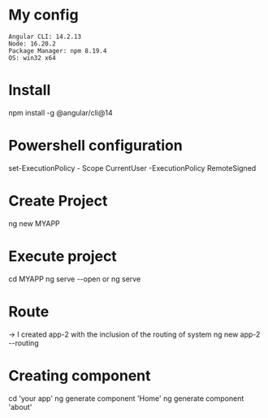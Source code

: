 # My config
    Angular CLI: 14.2.13
    Node: 16.20.2
    Package Manager: npm 8.19.4
    OS: win32 x64


# Install
npm install -g @angular/cli@14

# Powershell configuration
set-ExecutionPolicy - Scope CurrentUser
-ExecutionPolicy RemoteSigned

# Create Project 
ng new MYAPP

# Execute project 
cd MYAPP 
ng serve --open or ng serve

# Route 
-> I created app-2 with the inclusion of the routing of system 
ng new app-2 --routing

# Creating component
cd 'your app'
ng generate component 'Home'
ng generate component 'about'
